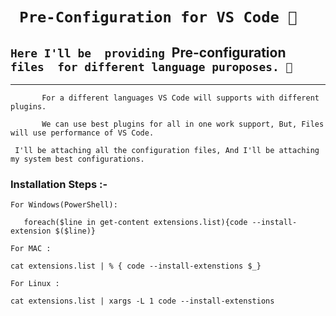
# ` Pre-Configuration for VS Code 💯`

## `Here I'll be  providing `Pre-configuration` files  for different language puroposes. 🤤`

---

```
       For a different languages VS Code will supports with different plugins.

       We can use best plugins for all in one work support, But, Files will use performance of VS Code.
```

```
 I'll be attaching all the configuration files, And I'll be attaching my system best configurations.
```

 ### Installation Steps :- 

``` For Windows(PowerShell): ```
 ```code
    foreach($line in get-content extensions.list){code --install-extension $($line)}
 ```

```For MAC :```
```code
cat extensions.list | % { code --install-extenstions $_}

````
```For Linux :```

``` code
cat extensions.list | xargs -L 1 code --install-extenstions 

```

